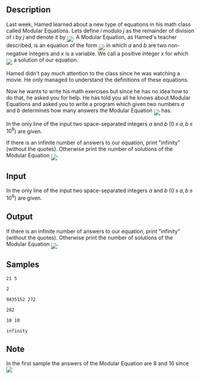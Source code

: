 ## Description

<div><p>Last week, Hamed learned about a new type of equations in his math class called Modular Equations. Lets define <span class="tex-span"><i>i</i></span> modulo <span class="tex-span"><i>j</i></span> as the remainder of division of <span class="tex-span"><i>i</i></span> by <span class="tex-span"><i>j</i></span> and denote it by <img align="middle" class="tex-formula" src="./27220/file/WJRZIEKy.png" style="max-width: 100.0%;max-height: 100.0%;">. A Modular Equation, as Hamed's teacher described, is an equation of the form <img align="middle" class="tex-formula" src="./27220/file/9MnEggps.png" style="max-width: 100.0%;max-height: 100.0%;"> in which <span class="tex-span"><i>a</i></span> and <span class="tex-span"><i>b</i></span> are two non-negative integers and <span class="tex-span"><i>x</i></span> is a variable. We call a positive integer <span class="tex-span"><i>x</i></span> for which <img align="middle" class="tex-formula" src="./27220/file/SDCnjx4r.png" style="max-width: 100.0%;max-height: 100.0%;"> a <span class="tex-font-style-underline">solution</span> of our equation.</p><p>Hamed didn't pay much attention to the class since he was watching a movie. He only managed to understand the definitions of these equations.</p><p>Now he wants to write his math exercises but since he has no idea how to do that, he asked you for help. He has told you all he knows about Modular Equations and asked you to write a program which given two numbers <span class="tex-span"><i>a</i></span> and <span class="tex-span"><i>b</i></span> determines how many answers the Modular Equation <img align="middle" class="tex-formula" src="./27220/file/AJijWQ5V.png" style="max-width: 100.0%;max-height: 100.0%;"> has.</p></div><div class="input-specification"><p>In the only line of the input two space-separated integers <span class="tex-span"><i>a</i></span> and <span class="tex-span"><i>b</i></span> (<span class="tex-span">0 ≤ <i>a</i>, <i>b</i> ≤ 10<sup class="upper-index">9</sup></span>) are given.</p></div><div class="output-specification"><p>If there is an infinite number of answers to our equation, print "infinity" (without the quotes). Otherwise print the number of solutions of the Modular Equation <img align="middle" class="tex-formula" src="./27220/file/qinpRo60.png" style="max-width: 100.0%;max-height: 100.0%;">.</p></div>


## Input

<p>In the only line of the input two space-separated integers <span class="tex-span"><i>a</i></span> and <span class="tex-span"><i>b</i></span> (<span class="tex-span">0 ≤ <i>a</i>, <i>b</i> ≤ 10<sup class="upper-index">9</sup></span>) are given.</p>


## Output

<p>If there is an infinite number of answers to our equation, print "infinity" (without the quotes). Otherwise print the number of solutions of the Modular Equation <img align="middle" class="tex-formula" src="./27220/file/qinpRo60.png" style="max-width: 100.0%;max-height: 100.0%;">.</p>


## Samples

```input1
21 5

```

```output1
2

```






```input2
9435152 272

```

```output2
282

```






```input3
10 10

```

```output3
infinity

```




## Note

<p>In the first sample the answers of the Modular Equation are 8 and 16 since <img align="middle" class="tex-formula" src="./27220/file/213wCDaf.png" style="max-width: 100.0%;max-height: 100.0%;"></p>

